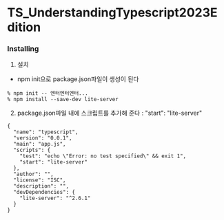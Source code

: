 # TS_UnderstandingTypescript2023Edition

### Installing
1. 설치
 - npm init으로 package.json파일이 생성이 된다
```
% npm init -- 엔터엔터엔터...
% npm install --save-dev lite-server
```
2. package.json파일 내에 스크립트를 추가해 준다 : "start": "lite-server"
```
{
  "name": "typescript",
  "version": "0.0.1",
  "main": "app.js",
  "scripts": {
    "test": "echo \"Error: no test specified\" && exit 1",
    "start": "lite-server"
  },
  "author": "",
  "license": "ISC",
  "description": "",
  "devDependencies": {
    "lite-server": "^2.6.1"
  }
}

```


